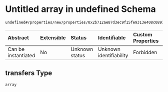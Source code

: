# Untitled array in undefined Schema

```txt
undefined#/properties/new/properties/0x2b712ae87d3ec9f15fe9313e408c0897eb4498182e14fcb4b395748cc45a2153/properties/transfers
```



| Abstract            | Extensible | Status         | Identifiable            | Custom Properties | Additional Properties | Access Restrictions | Defined In                                                           |
| :------------------ | :--------- | :------------- | :---------------------- | :---------------- | :-------------------- | :------------------ | :------------------------------------------------------------------- |
| Can be instantiated | No         | Unknown status | Unknown identifiability | Forbidden         | Allowed               | none                | [Pool.schema.json\*](../out/Pool.schema.json "open original schema") |

## transfers Type

`array`
